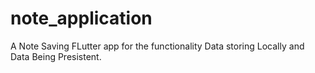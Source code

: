 # note_application

A Note Saving FLutter app for the functionality Data storing Locally and Data Being Presistent.
